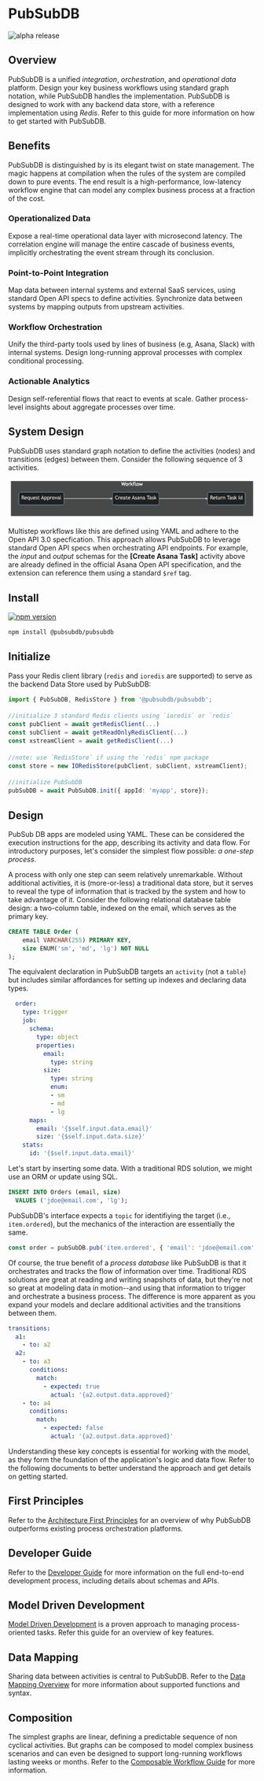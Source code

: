 # PubSubDB
![alpha release](https://img.shields.io/badge/release-alpha-yellow)

## Overview
PubSubDB is a unified *integration*, *orchestration*, and *operational data* platform. Design your key business workflows using standard graph notation, while PubSubDB handles the implementation. PubSubDB is designed to work with any backend data store, with a reference implementation using *Redis*. Refer to this guide for more information on how to get started with PubSubDB.

## Benefits
PubSubDB is distinguished by is its elegant twist on state management. The magic happens at compilation when the rules of the system are compiled down to pure events. The end result is a high-performance, low-latency workflow engine that can model any complex business process at a fraction of the cost.

### Operationalized Data
Expose a real-time operational data layer with microsecond latency. The correlation engine will manage the entire cascade of business events, implicitly orchestrating the event stream through its conclusion.

### Point-to-Point Integration
Map data between internal systems and external SaaS services, using standard Open API specs to define activities. Synchronize data between systems by mapping outputs from upstream activities.

### Workflow Orchestration
Unify the third-party tools used by lines of business (e.g, Asana, Slack) with internal systems. Design long-running approval processes with complex conditional processing.

### Actionable Analytics
Design self-referential flows that react to events at scale. Gather process-level insights about aggregate processes over time.

## System Design
PubSubDB uses standard graph notation to define the activities (nodes) and transitions (edges) between them. Consider the following sequence of 3 activities.

![Multistep Workflow](./docs/img/workflow.png)

Multistep workflows like this are defined using YAML and adhere to the Open API 3.0 specfication. This approach allows PubSubDB to leverage standard Open API specs when orchestrating API endpoints. For example, the *input* and *output* schemas for the **[Create Asana Task]** activity above are already defined in the official Asana Open API specification, and the extension can reference them using a standard `$ref` tag.

## Install
[![npm version](https://badge.fury.io/js/%40pubsubdb%2Fpubsubdb.svg)](https://badge.fury.io/js/%40pubsubdb%2Fpubsubdb)

```sh
npm install @pubsubdb/pubsubdb
```

## Initialize
Pass your Redis client library (`redis` and `ioredis` are supported) to serve as the backend Data Store used by PubSubDB:

```ts
import { PubSubDB, RedisStore } from '@pubsubdb/pubsubdb';

//initialize 3 standard Redis clients using `ioredis` or `redis`
const pubClient = await getRedisClient(...)
const subClient = await getReadOnlyRedisClient(...)
const xstreamClient = await getRedisClient(...)

//note: use `RedisStore` if using the `redis` npm package
const store = new IORedisStore(pubClient, subClient, xstreamClient);

//initialize PubSubDB
pubSubDB = await PubSubDB.init({ appId: 'myapp', store});
```

## Design
PubSub DB apps are modeled using YAML. These can be considered the execution instructions for the app, describing its activity and data flow. For introductory purposes, let's consider the simplest flow possible: *a one-step process*. 

A process with only one step can seem relatively unremarkable. Without additional activities, it is (more-or-less) a traditional data store,  but it serves to reveal the type of information that is tracked by the system and how to take advantage of it. Consider the following relational database table design: a two-column table, indexed on the email, which serves as the primary key.

```sql
CREATE TABLE Order (
    email VARCHAR(255) PRIMARY KEY,
    size ENUM('sm', 'md', 'lg') NOT NULL
);
```

The equivalent declaration in PubSubDB targets an `activity` (not a `table`) but includes similar affordances for setting up indexes and declaring data types. 

```yaml
  order:
    type: trigger
    job:
      schema:
        type: object
        properties:
          email:
            type: string
          size:
            type: string
            enum:
            - sm
            - md
            - lg
      maps:
        email: '{$self.input.data.email}'
        size: '{$self.input.data.size}'
    stats:
      id: '{$self.input.data.email}'
```

Let's start by inserting some data. With a traditional RDS solution, we might use an ORM or update using SQL.

```sql
INSERT INTO Orders (email, size) 
  VALUES ('jdoe@email.com', 'lg');
```

PubSubDB's interface expects a `topic` for identifiying the target (i.e., `item.ordered`), but the mechanics of the interaction are essentially the same.

```ts
const order = pubSubDB.pub('item.ordered', { 'email': 'jdoe@email.com', 'size': 'lg' });
```

Of course, the true benefit of a *process database* like PubSubDB is that it orchestrates and tracks the flow of information over time. Traditional RDS solutions are great at reading and writing snapshots of data, but they're not so great at modeling data in motion--and using that information to trigger and orchestrate a business process. The difference is more apparent as you expand your models and declare additional activities and the transitions between them.

```yaml
transitions:
  a1:
    - to: a2
  a2:
    - to: a3
      conditions:
        match:
          - expected: true
            actual: '{a2.output.data.approved}'
    - to: a4
      conditions:
        match:
          - expected: false
            actual: '{a2.output.data.approved}'
```

Understanding these key concepts is essential for working with the model, as they form the foundation of the application's logic and data flow. Refer to the following documents to better understand the approach and get details on getting started.

## First Principles
Refer to the [Architecture First Principles](./docs/architecture.md) for an overview of why PubSubDB outperforms existing process orchestration platforms.

## Developer Guide
Refer to the [Developer Guide](./docs/developer_guide.md) for more information on the full end-to-end development process, including details about schemas and APIs.

## Model Driven Development
[Model Driven Development](./docs/model_driven_development.md) is a proven approach to managing process-oriented tasks. Refer this guide for an overview of key features.

## Data Mapping
Sharing data between activities is central to PubSubDB. Refer to the [Data Mapping Overview](./docs/data_mapping.md) for more information about supported functions and syntax.

## Composition
The simplest graphs are linear, defining a predictable sequence of non cyclical activities. But graphs can be composed to model complex business scenarios and can even be designed to support long-running workflows lasting weeks or months. Refer to the [Composable Workflow Guide](./docs/composable_workflow.md) for more information.
